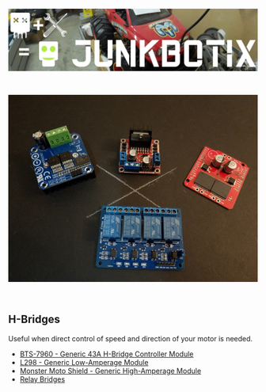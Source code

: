 ![Junkbotix Banner](./images/banner-1024px.jpg)

<br>

![H-Bridge Modules](./images/hbridge-modules-720px.jpg)

<br>

## H-Bridges

Useful when direct control of speed and direction of your motor is needed.
<br>

* [BTS-7960 - Generic 43A H-Bridge Controller Module](./bts-7960-ibt-2-module)
* [L298 - Generic Low-Amperage Module](./l298-module)
* [Monster Moto Shield - Generic High-Amperage Module](./monster-moto-shield)
* [Relay Bridges](./relay-bridge)